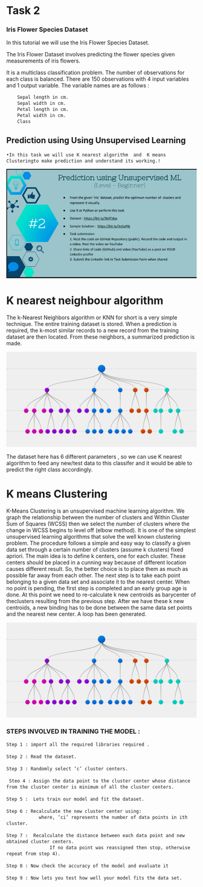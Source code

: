 # Task 2
### Iris Flower Species Dataset

In this tutorial we will use the Iris Flower Species Dataset.

The Iris Flower Dataset involves predicting the flower species given measurements of iris flowers.

It is a multiclass classification problem. The number of observations for each class is balanced. There are 150 observations with 4 input variables and 1 output variable. The variable names are as follows  :

        Sepal length in cm.
        Sepal width in cm.
        Petal length in cm.
        Petal width in cm.
        Class

## Prediction using Using Unsupervised Learning
	•In this task we will use K nearest algorithm  and  K means Clusteringto make prediction and understand its working.!
![unsupervisedlearning](https://github.com/voldemortuk/Data-Science-and-Business-Analytics-Internship/blob/main/TASK2/Task2.png)

# K nearest neighbour algorithm
The k-Nearest Neighbors algorithm or KNN for short is a very simple technique.
The entire training dataset is stored. When a prediction is required, the k-most similar records to a new record from the training dataset are then located. From these neighbors, a summarized prediction is made.



![decisiontree](https://github.com/voldemortuk/Data-Science-and-Business-Analytics-Internship/blob/main/TASK6/Decision-Trees-2.png)


The dataset here has 6 different parameters , so we can use K nearest algorithm to feed any new/test data to this classifer and it would be able to predict the right class accordingly.

# K means Clustering 

K-Means Clustering is an unsupervised machine learning algorithm. We graph the relationship between the number of clusters and Within Cluster Sum of Squares (WCSS) then we select the number of clusters where the change in WCSS begins to level off (elbow method).
It is  one of  the simplest unsupervised  learning  algorithms  that  solve  the well  known clustering problem. The procedure follows a simple and  easy  way  to classify a given data set  through a certain number of  clusters (assume k clusters) fixed apriori. The  main  idea  is to define k centers, one for each cluster. These centers  should  be placed in a cunning  way  because of  different  location  causes different  result. So, the better  choice  is  to place them  as  much as possible  far away from each other. The  next  step is to take each point belonging  to a  given data set and associate it to the nearest center. When no point  is  pending,  the first step is completed and an early group age  is done. At this point we need to re-calculate k new centroids as barycenter of  theclusters resulting from the previous step. After we have these k new centroids, a new binding has to be done  between  the same data set points  and  the nearest new center. A loop has been generated.

![decisiontree](https://github.com/voldemortuk/Data-Science-and-Business-Analytics-Internship/blob/main/TASK6/Decision-Trees-2.png)




### STEPS INVOLVED IN TRAINING THE MODEL :
    Step 1 : import all the required libraries required .

    Step 2 : Read the dataset.

    Step 3 : Randomly select ‘c’ cluster centers.
   
     Steo 4 : Assign the data point to the cluster center whose distance from the cluster center is minimum of all the cluster centers.
    
    Step 5 :  Lets train our model and fit the dataset.
    
    Step 6 : Recalculate the new cluster center using: 
                where, ‘ci’ represents the number of data points in ith cluster.

    Step 7 :  Recalculate the distance between each data point and new obtained cluster centers.
                    If no data point was reassigned then stop, otherwise repeat from step 4).

    Step 8 : Now check the accuracy of the model and evaluate it

    Step 9 : Now lets you test how well your model fits the data set.
